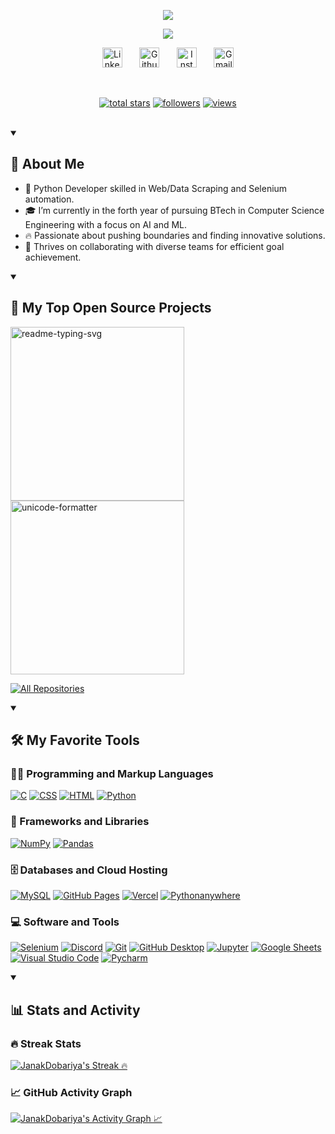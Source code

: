 <p align="center">
  <a href="https://github.com/JanakDobariya/" target="_blank">
        <img src="https://readme-typing-svg.demolab.com/?lines=Hey!%20I'm%20Janak%20Dobariya&font=Fira%20Code&repeat=false&center=true&width=450&height=45&color=70a5fd&vCenter=true&pause=1000&size=28&duration=1" />
  </a>
</p>

<p align="center">
  <a href="https://github.com/JanakDobariya/" target="_blank">
    <img src="https://readme-typing-svg.demolab.com/?lines=Python%20Developer;&font=Fira%20Code&center=true&width=440&height=45&color=70a5fd&vCenter=true&pause=1000&size=22" /></a>
</p>

<!-- Social icons section -->
<p align="center">
  <a href="https://www.linkedin.com/in/janakdobariya/" target="_blank">
    <img width="32px" alt="LinkedIn" title="LinkedIn" src="https://skillicons.dev/icons?i=linkedin&theme=light"/></a>
  &#8287;&#8287;&#8287;&#8287;&#8287;
  <a href="https://github.com/JanakDobariya/" target="_blank">
    <img width="32px" alt="Github" title="Github" src="https://cdn.simpleicons.org/github/70a5fd"></a>
  &#8287;&#8287;&#8287;&#8287;&#8287;
  <a href="https://instacapture.mrsoni.me/@JanakDobariya" target="_blank">
    <img width="32px" alt="Instagram" title="Instagram" src="https://cdn.simpleicons.org/instagram/70a5fd"/></a>
  &#8287;&#8287;&#8287;&#8287;&#8287;
  <a href="mailto:janakdobariya31@gmail.com" target="_blank">
    <img width="32px" alt="Gmail" title="Gmail" src="https://cdn.simpleicons.org/gmail/70a5fd"/></a>
 </p>

<br/>

<!-- Social badges section- https://github.com/prathmeshsoni/Custom-Icon-Badges -->
<p align="center">
  <a href="https://github.com/JanakDobariya?tab=repositories&sort=stargazers" target="_blank">
    <img alt="total stars" title="Total stars on GitHub" src="https://custom-icons-badges.vercel.app/github/stars/?username=JanakDobariya"/></a>
  <a href="https://github.com/JanakDobariya?tab=followers" target="_blank">
    <img alt="followers" title="Follow me on Github" src="https://custom-icons-badges.vercel.app/github/followers/?username=JanakDobariya"/></a>
  <a href="https://github.com/JanakDobariya" target="_blank">
    <img alt="views" title="GitHub profile views" src="https://custom-icons-badges.vercel.app/github/visitors/?username=JanakDobariya"/></a>
</p>

<br/>

<details open> 
  <summary>
    <h2>
        📖 About Me
    </h2>
  </summary>
  
- 🐍 Python Developer skilled in Web/Data Scraping and Selenium automation.
- 🎓 I’m currently in the forth year of pursuing BTech in Computer Science Engineering with a focus on AI and ML.
- 🔥 Passionate about pushing boundaries and finding innovative solutions.
- 🤝 Thrives on collaborating with diverse teams for efficient goal achievement.
  
</details>

<details open> 
  <summary><h2>📘 My Top Open Source Projects</h2></summary>

  <!-- Repo info cards - https://github.com/anuraghazra/github-readme-stats -->
  <p align="left">
    <a href="https://github.com/JanakDobariya/5bestincity-scraping" target="_blank"><img width="278" src="https://denvercoder1-github-readme-stats.vercel.app/api/pin/?username=JanakDobariya&repo=5bestincity-scraping&theme=react&bg_color=1F222E&title_color=70a5fd&hide_border=true&icon_color=F8D866" alt="readme-typing-svg"></a>
   <a href="https://github.com/JanakDobariya/JanakDobariya" target="_blank"><img width="278" src="https://denvercoder1-github-readme-stats.vercel.app/api/pin/?username=JanakDobariya&repo=JanakDobariya&theme=react&bg_color=1F222E&title_color=70a5fd&hide_border=true&icon_color=F8D866" alt="unicode-formatter"></a>
  </p>

  <a href="https://github.com/JanakDobariya?tab=repositories&sort=stargazers" target="_blank"><img alt="All Repositories" title="All Repositories" src="https://custom-icon-badges.demolab.com/badge/-Click%20Here%20For%20All%20My%20Repos-1F222E?style=for-the-badge&logoColor=white&logo=repo"/></a>
</details>

<details open> 
  <summary><h2>🛠️ My Favorite Tools</h2></summary>
  <!-- Some badges are from https://github.com/Ileriayo/markdown-badges -->

  <h3>👨‍💻 Programming and Markup Languages</h3>

  <p>
      <a href="https://github.com/search?q=user%3AJanakDobariya+language%3Ac" target="_blank"><img alt="C" src="https://custom-icon-badges.demolab.com/badge/C-03599C.svg?logo=c-in-hexagon&logoColor=white"></a>
      <a href="https://github.com/search?q=user%3AJanakDobariya+language%3Acss" target="_blank"><img alt="CSS" src="https://img.shields.io/badge/CSS-1572B6.svg?logo=css3&logoColor=white"></a>
      <a href="https://github.com/search?q=user%3AJanakDobariya+language%3Ahtml" target="_blank"><img alt="HTML" src="https://img.shields.io/badge/HTML-E34F26.svg?logo=html5&logoColor=white"></a>
      <a href="https://github.com/search?q=user%3AJanakDobariya+language%3Apython" target="_blank"><img alt="Python" src="https://img.shields.io/badge/Python-14354C.svg?logo=python&logoColor=white"></a>

  </p>

  <h3>🧰 Frameworks and Libraries</h3>

  <p>
      <a href="#" target="_blank"><img alt="NumPy" src="https://img.shields.io/badge/Numpy-013243.svg?logo=numpy&logoColor=white"></a>
      <a href="#" target="_blank"><img alt="Pandas" src="https://img.shields.io/badge/Pandas-150458.svg?logo=pandas&logoColor=white"></a>
  </p>

  <h3>🗄️ Databases and Cloud Hosting</h3>

  <p>
      <a href="#" target="_blank"><img alt="MySQL" src="https://img.shields.io/badge/MySQL-00f.svg?logo=mysql&logoColor=white"></a>
      <a href="#" target="_blank"><img alt="GitHub Pages" src="https://img.shields.io/badge/GitHub%20Pages-327FC7.svg?logo=github&logoColor=white"></a>
      <a href="#" target="_blank"><img alt="Vercel" src="https://img.shields.io/badge/Vercel-000000.svg?logo=vercel&logoColor=white"></a>
      <a href="#" target="_blank"><img alt="Pythonanywhere" src="https://img.shields.io/badge/Pythonanywhere-1d9fd7.svg?logo=Pythonanywhere&logoColor=white"></a>
  </p>

  <h3>💻 Software and Tools</h3>

  <p>
      <a href="#" target="_blank"><img alt="Selenium" src="https://img.shields.io/badge/Selenium-43b02a.svg?logo=selenium&logoColor=white"></a>
      <a href="#" target="_blank"><img alt="Discord" src="https://img.shields.io/badge/-Discord-5865F2.svg?logo=discord&logoColor=white"></a>
      <a href="#" target="_blank"><img alt="Git" src="https://img.shields.io/badge/Git-F05033.svg?logo=git&logoColor=white"></a>
      <a href="#" target="_blank"><img alt="GitHub Desktop" src="https://img.shields.io/badge/GitHub%20Desktop-8034A9.svg?logo=github&logoColor=white"></a>
      <a href="#" target="_blank"><img alt="Jupyter" src="https://img.shields.io/badge/Jupyter-F37626.svg?logo=Jupyter&logoColor=white"></a>
      <a href="#" target="_blank"><img alt="Google Sheets" src="https://img.shields.io/badge/Sheets-34A853.svg?logo=google%20sheets&logoColor=white"></a>
      <a href="#" target="_blank"><img alt="Visual Studio Code" src="https://img.shields.io/badge/Visual%20Studio%20Code-0078d7.svg?logo=visual-studio-code&logoColor=white"></a>
      <a href="#" target="_blank"><img alt="Pycharm" src="https://img.shields.io/badge/Pycharm-0dbdf5?logo=Pycharm&logoColor=white"></a>
  </p>
</details>

<details open> 
  <summary><h2>📊 Stats and Activity</h2></summary>

  <h3>🔥 Streak Stats</h3>

  <!-- GitHub Readme Streak Stats - https://github.com/DenverCoder1/github-readme-streak-stats -->
  <p>
    <a href="https://github.com/JanakDobariya" target="_blank">
      <img title="JanakDobariya's Streak 🔥" alt="JanakDobariya's Streak 🔥" src="https://nirzak-streak-stats.vercel.app/?user=JanakDobariya&theme=tokyonight"/>
    </a>
  </p>

  <h3>📈 GitHub Activity Graph</h3>

  <a href="https://github.com/JanakDobariya" target="_blank"><img alt="JanakDobariya's Activity Graph 📈" src="https://github-readme-activity-graph.vercel.app/graph/?username=JanakDobariya&bg_color=1F222E&color=70a5fd&line=bf91f3&point=FFFFFF&hide_border=true" /></a>
      
</details>
